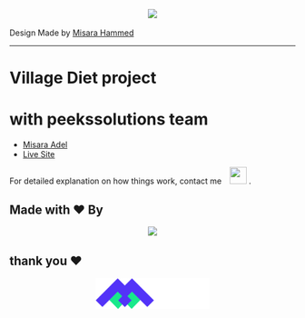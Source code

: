 
<p align="center"><a href="https://misaraadel.github.io/village_diet/" target="_blank"><img src="https://misaraadel.github.io/village_diet/assets/images/logo/logo.svg" width="400"></a></p>

Design Made by [Misara Hammed](https://github.com/misaraadel)

----------

# Village Diet project

# with peekssolutions team 

- [Misara Adel](https://github.com/misaraadel)
- [Live Site](https://misaraadel.github.io/village_diet/)

For detailed explanation on how things work, contact me  <a href="https://api.whatsapp.com/send?phone=201007425819"><img src="https://cdn-icons-png.flaticon.com/512/733/733585.png" style=" object-fit: contain;margin-left: 10px;" width="30px" height="30px" /></a> .


## Made with ♥ By

<p align="center"><a href="https://github.com/misaraadel" target="_blank"><img src="https://avatars.githubusercontent.com/u/41232116?v=4" width="200"></a></p>


## thank you ♥

<p align="center"><a href="https://github.com/misaraadel" target="_blank"><img src="https://github.com/misaraadel/sonbola/blob/main/misara_logo.svg" width="200"></a></p>